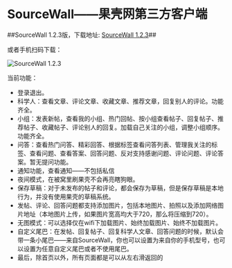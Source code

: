 SourceWall——果壳网第三方客户端
==========

##SourceWall 1.2.3版，下载地址: [SourceWall 1.2.3](https://raw.githubusercontent.com/NashLegend/SourceWall/master/app/release/SourceWall.apk)##

或者手机扫码下载：

![SourceWall 1.2.3](http://i.imgur.com/j7XlnME.png)

当前功能：

- 登录退出。
- 科学人：查看文章、评论文章、收藏文章、推荐文章，回复别人的评论。功能齐全。
- 小组：发表新帖，查看我的小组、热门回帖、按小组查看帖子、回复帖子、推荐帖子、收藏帖子、评论别人的回复。加载自己关注的小组，调整小组顺序。功能齐全。
- 问答：查看热门问答、精彩回答、根据标签查看问答列表、管理我关注的标签、查看问题、查看答案、回答问题、反对支持感谢问题、评论问题、评论答案。暂无提问功能。
- 通知功能，查看通知——不包括私信
- 夜间模式，在被窝里刷果壳不会再亮瞎狗眼。
- 保存草稿：对于未发布的帖子和评论，都会保存为草稿，但是保存草稿是本地行为，并没有使用果壳的草稿系统。
- 发帖、评论、回答问题都支持添加图片，包括本地图片、拍照以及添加网络图片地址（本地图片上传，如果图片宽高均大于720，那么将压缩到720）。
- 无图模式：可以选择仅在wifi下加载图片、始终加载图片、始终不加载图片。
- 自定义尾巴：在发帖、回复帖子、回复科学人文章、回答问题的时候，默认会带一条小尾巴——来自SourceWall，你也可以设置为来自你的手机型号，也可以设置为任意自定义尾巴或者不使用尾巴。
- 最后，除首页以外，所有页面都是可以从左右滑返回的
